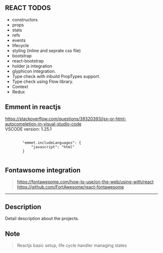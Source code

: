 ## REACT TODOS
* constructors
* props
* stats
* refs
* events
* lifecycle
* styling (inline and seprate css file)
* bootstrap
* react-bootstrap
* holder js integration
* glyphicon integration.
* Type check with inbuild PropTypes support.
* Type check using Flow library.
* Context
* Redux 

## Emment in reactjs
https://stackoverflow.com/questions/39320393/jsx-or-html-autocompletion-in-visual-studio-code <br />
VSCODE version: 1.25.1
<pre>
    <code>
        "emmet.includeLanguages": {
            "javascript": "html"
        }
    </code>
</pre>

## Fontawsome integration ##
> https://fontawesome.com/how-to-use/on-the-web/using-with/react <br />
> https://github.com/FortAwesome/react-fontawesome

***

## Description ##
<p>
    Detail description about the projects. 
</p>

## Note ##
> Reactjs basic setup, life cycle handler 
> managing states


